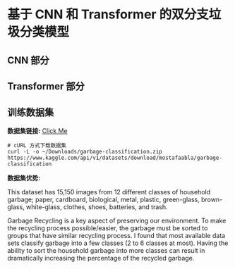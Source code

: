 # 基于 CNN 和 Transformer 的双分支垃圾分类模型

## CNN 部分

## Transformer 部分

## 训练数据集

**数据集链接:** [Click Me](https://www.kaggle.com/datasets/mostafaabla/garbage-classification)

```shell
# cURL 方式下载数据集
curl -L -o ~/Downloads/garbage-classification.zip https://www.kaggle.com/api/v1/datasets/download/mostafaabla/garbage-classification
```

**数据集优势:** 

This dataset has 15,150 images from 12 different classes of household garbage; paper, cardboard, biological, metal, plastic, green-glass, brown-glass, white-glass, clothes, shoes, batteries, and trash.

Garbage Recycling is a key aspect of preserving our environment. To make the recycling process possible/easier, the garbage must be sorted to groups that have similar recycling process. I found that most available data sets classify garbage into a few classes (2 to 6 classes at most). Having the ability to sort the household garbage into more classes can result in dramatically increasing the percentage of the recycled garbage.
